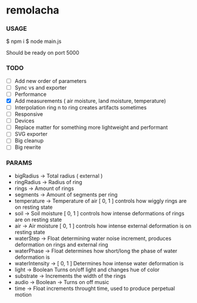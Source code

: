 # remolacha

### USAGE

$ npm i
$ node main.js

Should be ready on port 5000

### TODO

- [ ] Add new order of parameters
- [ ] Sync vs and exporter
- [ ] Performance
- [x] Add measurements ( air moisture, land moisture, temperature)
- [ ] Interpolation ring n to ring  creates artifacts sometimes
- [ ] Responsive
- [ ] Devices
- [ ] Replace matter for something more lightweight and performant
- [ ] SVG exporter
- [ ] Big cleanup
- [ ] Big rewrite

### PARAMS

* bigRadius -> Total radius ( external )
* ringRadius -> Radius of ring
* rings -> Amount of rings
* segments -> Amount of segments per ring
* temperature -> Temperature of air [ 0, 1 ] controls how wiggly rings are on resting state
* soil -> Soil moisture [ 0, 1 ] controls how intense deformations of rings are on resting state
* air -> Air moisture [ 0, 1 ] controls how intense external deformation is on resting state
* waterStep -> Float determining water noise increment, produces deformation on rings and external ring
* waterPhase -> Float determines how short/long the phase of water deformation is
* waterIntensity -> [ 0, 1 ] Determines how intense water deformation is
* light -> Boolean Turns on/off light and changes hue of color
* substrate -> Increments the width of the rings
* audio -> Boolean -> Turns on off music
* time -> Float increments throught time, used to produce perpetual motion
